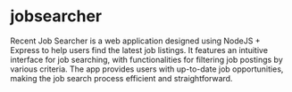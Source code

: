 # jobsearcher
Recent Job Searcher is a web application designed using NodeJS + Express to help users find the latest job listings. It features an intuitive interface for job searching, with functionalities for filtering job postings by various criteria. The app provides users with up-to-date job opportunities, making the job search process efficient and straightforward.
